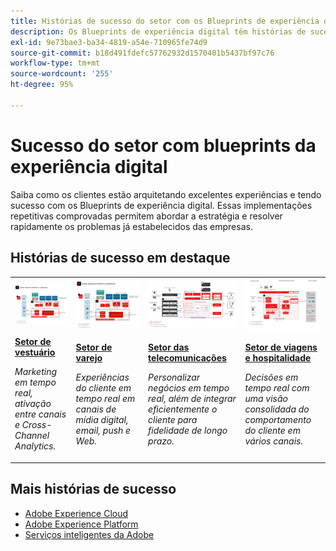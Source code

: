 ```yaml
---
title: Histórias de sucesso do setor com os Blueprints de experiência digital
description: Os Blueprints de experiência digital têm histórias de sucesso que destacam como vários setores estão obtendo valor comercial usando os aplicativos da Adobe Experience Cloud, fornecidos pela Adobe Experience Platform.
exl-id: 9e73bae3-ba34-4819-a54e-710965fe74d9
source-git-commit: b18d491fdefc57762932d1570401b5437bf97c76
workflow-type: tm+mt
source-wordcount: '255'
ht-degree: 95%

---
```


# Sucesso do setor com blueprints da experiência digital

Saiba como os clientes estão arquitetando excelentes experiências e tendo sucesso com os Blueprints de experiência digital. Essas implementações repetitivas comprovadas permitem abordar a estratégia e resolver rapidamente os problemas já estabelecidos das empresas.

## Histórias de sucesso em destaque

<table style="table-layout:fixed">
<tr>
  <td>
    <a href="https://experienceleague.adobe.com/docs/blueprints-learn/architecture/vertical-blueprints/apparel.html?lang=pt-BR"><img alt="imagem em miniatura de um setor de vestuário usando os blueprints de ativação de público-alvo, customer journey analytics e jornadas do cliente" src="../experience-platform/assets/aep+apps_vertical.svg"/></a>
    </td>
  <td>
    <a href="https://experienceleague.adobe.com/docs/blueprints-learn/architecture/vertical-blueprints/retail.html?lang=pt-BR"><img alt="imagem em miniatura de um setor de varejo usando os blueprints da Ativação com dados online/offline e do Journey Optimizer" src="../experience-platform/assets/aep+apps_vertical.svg"/></a>

</td>
  <td>
    <a href="https://experienceleague.adobe.com/docs/blueprints-learn/architecture/vertical-blueprints/telecommunications.html?lang=pt-BR"><img alt="imagem em miniatura do blueprint do Journey Optimizer" src="../customer-journeys/assets/ajo-architecture.svg" /></a>
  </td>
  <td>
    <a href="https://experienceleague.adobe.com/docs/blueprints-learn/architecture/vertical-blueprints/travel-hospitality.html?lang=pt-BR"><img alt="imagem em miniatura do blueprint da Ativação de dados online/offline" src="../audience-activation/assets/known_activation.svg" /></a>
  </td>
</tr>
<tr>
  <td>
    <div><a href="https://experienceleague.adobe.com/docs/blueprints-learn/architecture/vertical-blueprints/apparel.html?lang=pt-BR"><strong>Setor de vestuário</strong></a></div>
    <p><em>Marketing em tempo real, ativação entre canais e Cross-Channel Analytics.</em></p>
  </td>
  <td>
    <div><a href="https://experienceleague.adobe.com/docs/blueprints-learn/architecture/vertical-blueprints/retail.html?lang=pt-BR"><strong>Setor de varejo</strong></a></div>
    <p><em>Experiências do cliente em tempo real em canais de mídia digital, email, push e Web.</em></p>
  </td>
  <td>
    <div><a href="https://experienceleague.adobe.com/docs/blueprints-learn/architecture/vertical-blueprints/telecommunications.html?lang=pt-BR"><strong>Setor das telecomunicações</strong></a></div>
    <p><em>Personalizar negócios em tempo real, além de integrar eficientemente o cliente para fidelidade de longo prazo.</em></p>
  </td>
  <td>
    <div><a href="https://experienceleague.adobe.com/docs/blueprints-learn/architecture/vertical-blueprints/travel-hospitality.html?lang=pt-BR"><strong>Setor de viagens e hospitalidade</strong></a></div>
    <p><em>Decisões em tempo real com uma visão consolidada do comportamento do cliente em vários canais.</em></p>
  </td>
</tr>
</table>

## Mais histórias de sucesso

* <a href="https://business.adobe.com/customer-success-stories/index.html?Products+%26+Services=Experience">Adobe Experience Cloud</a>
* <a href="https://business.adobe.com/customer-success-stories/index.html?Products+%26+Services=Experience+Platform">Adobe Experience Platform</a>
* <a href="https://business.adobe.com/customer-success-stories/index.html?Products+%26+Services=Intelligent+Services">Serviços inteligentes da Adobe</a>
